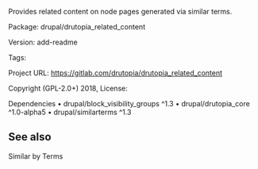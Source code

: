 <!-- writeme -->
Provides related content on node pages generated via similar terms.

Package: drupal/drutopia_related_content

Version: add-readme

Tags: 

Project URL: https://gitlab.com/drutopia/drutopia_related_content

Copyright (GPL-2.0+) 2018, License: <a href=''></a>

Dependencies
 &#8226; drupal/block_visibility_groups ^1.3 &#8226; drupal/drutopia_core ^1.0-alpha5 &#8226; drupal/similarterms ^1.3
<!-- endwriteme -->

## See also

Similar by Terms
